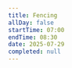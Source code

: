 ```yaml
---
title: Fencing
allDay: false
startTime: 07:00
endTime: 08:30
date: 2025-07-29
completed: null
---
```

